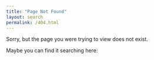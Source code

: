 ```yaml
---
title: "Page Not Found"
layout: search
permalink: /404.html
---
```


Sorry, but the page you were trying to view does not exist.

Maybe you can find it searching here: